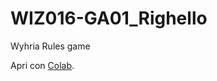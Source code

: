 # WIZ016-GA01_Righello
Wyhria Rules game

Apri con [Colab](https://colab.research.google.com/github/crippadan/WIZ016-GA01_Righello/raw/refs/heads/main/Righello_0_colab.ipynb).
